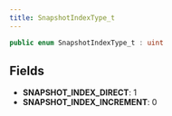 ```yaml
---
title: SnapshotIndexType_t
---
```


```csharp
public enum SnapshotIndexType_t : uint
```

## Fields

- **SNAPSHOT_INDEX_DIRECT**: 1
- **SNAPSHOT_INDEX_INCREMENT**: 0

